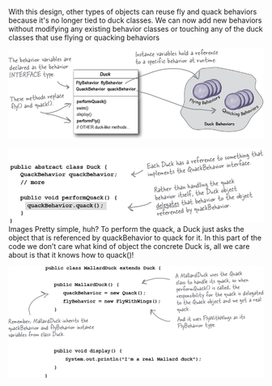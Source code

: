 With this design, other types of objects can reuse fly and quack behaviors because it's no longer tied to duck
classes. We can now add new behaviors without modifying any existing behavior classes or touching any of the duck classes
that use flying or quacking behaviors

![img.png](img.png)

![img_1.png](img_1.png)Images
Pretty simple, huh? To perform the quack, a Duck just asks the object that is referenced by quackBehavior to quack for it. In this part of the code we don’t care what kind of object the concrete Duck is, all we care about is that it knows how to quack()!

![img_2.png](img_2.png)

